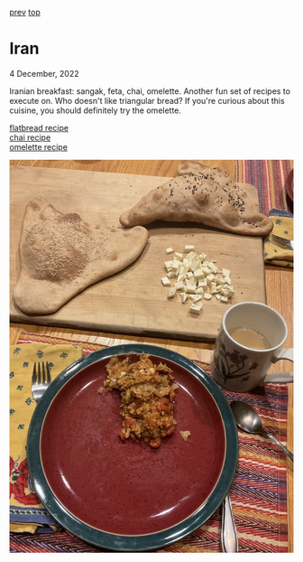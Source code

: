 [prev](indonesia.md)
[top](../index.md)
# Iran
4 December, 2022


Iranian breakfast: sangak, feta, chai, omelette. Another fun set of
recipes to execute on. Who doesn't like triangular bread? If you're
curious about this cuisine, you should definitely try the omelette.

[flatbread recipe](https://thecaspianchef.com/2020/03/28/naan-sangak-persian-flatbread/)<br>
[chai recipe](https://www.archanaskitchen.com/irani-chai-recipe)<br>
[omelette recipe](https://food.ndtv.com/recipe-iranian-omelette-956648)

![breakfast](images/iran.jpeg)

